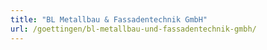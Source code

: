 ```yaml
---
title: "BL Metallbau & Fassadentechnik GmbH"
url: /goettingen/bl-metallbau-und-fassadentechnik-gmbh/
---
```

